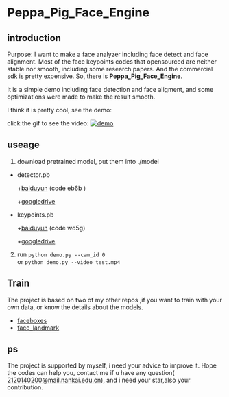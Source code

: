 # Peppa_Pig_Face_Engine


## introduction

Purpose: I want to make a face analyzer including face detect and face alignment. Most of the face keypoints codes that opensourced are neither stable nor smooth, including some research papers. And the commercial sdk is pretty expensive. So, there is **Peppa_Pig_Face_Engine**.  



It is a simple demo including face detection and face aligment, and some optimizations were made to make the result smooth.


I think it is pretty cool, see the demo:

click the gif to see the video:
[![demo](https://github.com/610265158/simpleface-engine/blob/master/figure/sample.gif)](https://v.youku.com/v_show/id_XNDM3MTY4MTM2MA==.html?spm=a2h3j.8428770.3416059.1)


## useage

1. download pretrained model, put them into ./model
+ detector.pb

   +[baiduyun](https://pan.baidu.com/s/1DzbFYjcjcbXO4C494IB2TA) (code eb6b )
   
   +[googledrive](https://drive.google.com/drive/folders/1mV7I9UR_DjF91Wd2P6TqMQhMIOpcBWRJ?usp=sharing) 
+ keypoints.pb

    +[baiduyun](https://pan.baidu.com/s/1jPW9cq9V9sJDrcrtcqpmLQ)  (code wd5g)
    
    +[googledrive](https://drive.google.com/drive/folders/1YHtaLkalAqURbkIYYJBLf6HJZzd6vzOG?usp=sharing)
2. run `python demo.py --cam_id 0`    
   or  `python demo.py --video test.mp4`


##  Train
The project is based on two of my other repos ,if you want to train with your own data, or know the details about the models.

 + [faceboxes](https://github.com/610265158/faceboxes-tensorflow.git)
 + [face_landmark](https://github.com/610265158/face_landmark.git)


## ps
The project is supported by myself, i need your advice to improve it.
Hope the codes can help you, contact me if u have any question( 2120140200@mail.nankai.edu.cn), and i need your star,also your contribution.

